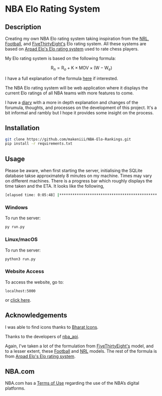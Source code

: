 # NBA Elo Rating System

## Description

Creating my own NBA Elo rating system taking inspiration from the [NRL](https://fanalytics.weebly.com/), [Football](http://www.eloratings.net/), and [FiveThirtyEight's](https://fivethirtyeight.com/features/how-we-calculate-nba-elo-ratings/) Elo rating system. All these systems are based on [Arpad Elo's Elo rating system](https://en.wikipedia.org/wiki/Elo_rating_system) used to rate chess players.

My Elo rating system is based on the following formula:

$$\text{R}_n = \text{R}_o + \text{K} \times \text{MOV} \times (\text{W} - \text{W}_e)$$

I have a full explanation of the formula [here](docs/elo_rating_formula.md) if interested. 

The NBA Elo rating system will be web application where it displays the current Elo ratings of all NBA teams with more features to come.

I have a [diary](docs/diary.md) with a more in depth explanation and changes of the forumula, thoughts, and processes on the development of this project. It's a bit informal and rambly but I hope it provides some insight on the process.

## Installation

```bash
git clone https://github.com/makeniii/NBA-Elo-Rankings.git
pip install -r requirements.txt
```

## Usage

Please be aware, when first starting the server, initialising the SQLite database takse approximately 8 minutes on my machine. Times may vary on different machines. There is a progress bar which roughly displays the time taken and the ETA. It looks like the following,

```bash
[elapsed time: 0:05:48] |*********************************************                | (ETA:  0:01:48)
```

### Windows

To run the server:
```bash
py run.py
```

### Linux/macOS

To run the server:
```bash
python3 run.py
```

### Website Access

To access the website, go to: 
```
localhost:5000
```

or <a href="http:localhost:5000">click here<a/>.

## Acknowledgements

I was able to find icons thanks to [Bharat Icons](https://www.flaticon.com/free-icons/basketball).

Thanks to the developers of [nba_api](https://github.com/swar/nba_api).

Again, I've taken a lot of the formulation from [FiveThirtyEight's](https://fivethirtyeight.com/features/how-we-calculate-nba-elo-ratings/) model, and to a lesser extent, these [Football](http://www.eloratings.net/) and [NRL](https://fanalytics.weebly.com/) models. The rest of the formula is from [Arpad Elo's Elo rating system](https://en.wikipedia.org/wiki/Elo_rating_system).

## NBA.com

NBA.com has a [Terms of Use](https://www.nba.com/termsofuse) regarding the use of the NBA’s digital platforms.
